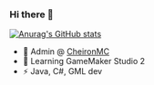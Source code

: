 ### Hi there 👋

[![Anurag's GitHub stats](https://github-readme-stats.vercel.app/api?username=ItsMacs)](https://github.com/anuraghazra/github-readme-stats)

- 🔭 Admin @ [CheironMC](https://t.me/cheironmc)
- 🌱 Learning GameMaker Studio 2
- ⚡ Java, C#, GML dev

